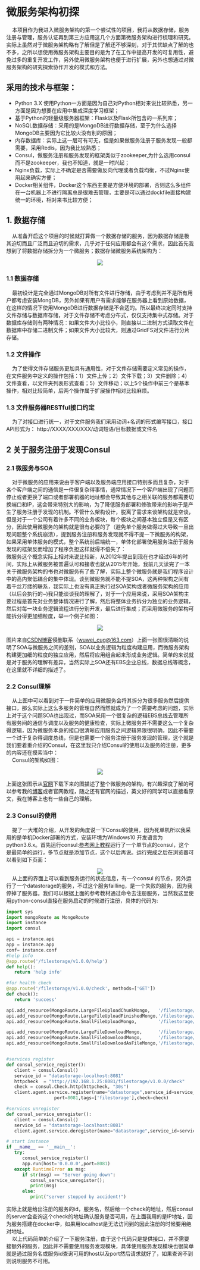 # 微服务架构初探
&nbsp;&nbsp;&nbsp;&nbsp;本项目作为我进入微服务架构的第一个尝试性的项目，我将从数据存储，服务注册与管理，服务认证再到第三方应用这几个方面第微服务架构进行梳理和研究。实际上虽然对于微服务架构略有了解但是了解还不够深刻，对于其优缺点了解的也不多，之所以想使用微服务架构主要目的是为了在工作中提高开发的可复用性，避免过多的重复开发工作，另外使用微服务架构也便于进行扩展，另外也想通过对微服务架构的研究探索协作开发的模式和方法。

## 采用的技术与框架：
* Python 3.X 使用Python一方面是因为自己对Python相对来说比较熟悉，另一方面是因为想要在应用中集成深度学习框架；
* 基于Python的轻量级服务器框架：Flask以及Flask所包含的一系列库；
* NoSQL数据存储：采用的是MongoDB进行数据存储，至于为什么选择MongoDB主要因为它比较火没有别的原因；
* 内存数据库：实际上这一层可有可无，但是如果做服务注册于服务发现一般都需要，采用Redis，因为我比较熟悉；
* Consul，做服务注册和服务发现的框架类似于zookeeper,为什么选用consul而不是zookeeper，我也不知道，就是一时兴起；
* Nginx负载，实际上不确定是否需要做反向代理或者负载均衡，不过Nginx使用起来确实方便；
* Docker相关组件，Docker这个东西主要是方便环境的部署，否则这么多组件在一台机器上不进行隔离总是很难去管理，主要是可以通过dockfile直接构建统一的环境，相对来书比较方便；

## 1. 数据存储
&nbsp;&nbsp;&nbsp;&nbsp;从准备开启这个项目的时候就打算做一个数据存储的服务，因为数据存储是极其迫切而且广泛而且迫切的需求，几乎对于任何应用都会有这个需求，因此首先我想到了将数据存储拆分为一个微服务；数据存储微服务系统架构为：  
<center><image src="https://blogimage-1251632003.cos.ap-guangzhou.myqcloud.com/%E6%95%B0%E6%8D%AE%E5%AD%98%E5%82%A8%E7%BB%93%E6%9E%84%E5%9B%BE.JPG"/></center>

### 1.1 数据存储
&nbsp;&nbsp;&nbsp;&nbsp;最初设计是完全通过MongoDB对所有文件进行存储，由于考虑到并不是所有用户都考虑安装MongDB，另外如果有用户有需求能够在服务器上看到原始数据，在这样的情况下使用MongoDB进行数据存储是不合适的。所以最终决定同时支持文件存储与数据库存储，对于文件存储不考虑分布式，仅仅支持集中式存储。对于数据库存储则有两种情况：如果文件大小比较小，则直接以二进制方式读取文件在数据库中存储二进制文件；如果文件大小比较大，则通过GridFS对文件进行分片存储。

### 1.2 文件操作
&nbsp;&nbsp;&nbsp;&nbsp;为了使得文件存储服务更加具有通用性，对于文件存储需要定义常见的操作，在文件服务中定义的操作包括：1）文件上传；2）文件下载；3）文件删除；4）文件查看，以文件夹列表形式查看；5）文件移动；以上5个操作中前三个是基本操作，相对比较简单，后两个操作属于扩展操作相对比较麻烦。

### 1.3 文件服务器RESTful接口约定
&nbsp;&nbsp;&nbsp;&nbsp;为了对接口进行统一，对于文件服务我们采用动词+名词的形式编写接口，接口API形式为：
http://XXXX/XXX/XXX/动词短语/目标数据或文件名

## 2 关于服务注册于发现Consul

### 2.1 微服务与SOA
&nbsp;&nbsp;&nbsp;&nbsp;对于微服务的应用来说由于客户端以及服务端应用接口特别多而且复杂，对于各个客户端之间的通信是一件很复杂得事情，通常情况下一个客户端出现了问题而停止或者更换了端口或者部署机器的地址都会导致其他与之相关联的服务都需要切换端口和IP，这会带来特别大的影响，为了降低服务部署和修改带来的影响于是产生了服务注册于发现的机制。不管什么架构设计，脱离了需求来谈架构就是空谈，但是对于一个公司有着许多不同的业务板块，每个板块之间基本独立但是又有区分，因此使用微服务的架构就是很有必要的了（避免单个服务做得过大导致一旦出现问题整个系统崩溃），提到服务注册和服务发现就不得不提一下微服务的构架，如果采用单体服务的模式，整个系统前后端统一，单体化部署使用服务注册于服务发现的框架反而增加了程序负担这样就得不偿失了：  
微服务这个概念实际上相对来说比较新，从2012年提出到现在也才经过6年的时间，实际上从微服务被普遍认可和接收也就从2015年开始，我前几天读完了一本关于微服务架构的书也对微服务有了些了解，实际上整个微服务就是我们程序设计中的高内聚低耦合的集中体现。谈到微服务就不能不提SOA，这两种架构之间有着千丝万缕的联系，我实际上也没有真正执行过SOA架构或者微服务架构的应用（以后会执行的~)我只能谈谈我的理解了，对于一个应用来说，采用SOA架构主要过程是首先对业务整体情况进行了解，然后将整体业务拆分为独立的业务逻辑，然后对每一块业务逻辑流程进行分别开发，最后进行集成；而采用微服务的架构可能拆分得更加细粒度，举一个例子如图：  
<center><img src="https://blogimage-1251632003.cos.ap-guangzhou.myqcloud.com/%E5%BE%AE%E6%9C%8D%E5%8A%A1vsSOA.jpeg"></center>    

图片来自[CSDN博客](https://blog.csdn.net/u011389515/article/details/80546084)侵删联系（wuwei_cug@163.com）上面一张图很清晰的说明了SOA与微服务之间的差别，SOA以业务逻辑为粒度构建应用，而微服务架构构建更加细的粒度的独立应用，然后将应用组合起来形成业务逻辑。简单的来说就是对于服务的理解有差异，当然实际上SOA还有EBS企业总线，数据总线等概念，在这里就不详细的描述了。  
### 2.2 Consul理解
&nbsp;&nbsp;&nbsp;&nbsp;从上图中可以看到对于一件简单的应用微服务会将其拆分为很多服务然后提供接口，那么实际上这么多服务的管理自然而然就成为了一个需要考虑的问题，实际上对于这个问题SOA也出现过，而SOA采用一个很复杂的逻辑EBS总线去管理所有服务间的通信与调度以及服务的健康检查，实际上微服务并不需要这么一个复杂得逻辑，因为微服务本身的接口很清晰应用服务之间逻辑界限很明确，因此不需要一个过于复杂得调度总线，但是也需要一个服务注册于服务发现的管理，这个就是我们要着重介绍的Consul，在这里我只介绍Consul的使用以及服务的注册，更多的内容还在摸索当中：  
&nbsp;&nbsp;&nbsp;&nbsp;Consul的架构如图：  
<center><img src="https://blogimage-1251632003.cos.ap-guangzhou.myqcloud.com/consul%E7%BB%93%E6%9E%84.png"/></center>  

上面这张图示从[官网](https://www.consul.io/docs/internals/architecture.html)下载下来的图描述了整个微服务的架构，有兴趣深度了解的可以参考我的[博客](https://wuweiblog.com/2018/12/31/concul%E6%9C%8D%E5%8A%A1%E6%B3%A8%E5%86%8C%E4%B8%8E%E5%8F%91%E7%8E%B0/)或者官网教程，随之还有官网的描述，英文好的同学可以直接看原文，我在博客上也有一些自己的理解。  
### 2.3 Consul的使用
&nbsp;&nbsp;&nbsp;&nbsp;提了一大堆的介绍，从开发的角度说一下Consul的使用，因为死单机所以我采用的是单机Docker部署的方式，安装环境为Windows10 开发语言为python3.6.x。首先运行consul:[参考网上教程](https://livewyer.io/blog/2015/02/05/service-discovery-docker-containers-using-consul-and-registrator/)运行了一个单节点的consul，这个是最简单的运行，多节点就是添加节点，这个以后再说。运行完成之后在浏览器可以看到如下页面：  
<center><img src="https://blogimage-1251632003.cos.ap-guangzhou.myqcloud.com/consul-ui.jpg"/></center>  
&nbsp;&nbsp;&nbsp;&nbsp;从上面的界面上可以看到服务运行的状态信息，有一个consul 的节点，另外运行了一个datastorage的服务，不过这个服务failling，是一个失败的服务，因为我停掉了服务器。我们可以根据上面的参考教材通过命令去注册服务，当然我这里使用python-consul直接在服务启动的时候进行注册，具体的代码为:  

```python
import sys
import mongoRoute as MongoRoute
import instance
import consul

api = instance.api
app = instance.app
conf= instance.conf
#help info 
@app.route('/filestorage/v1.0.0/help') 
def help(): 
   return 'help info' 

#for health check
@app.route('/filestorage/v1.0.0/check', methods=['GET'])  
def check():
   return 'success'

api.add_resource(MongoRoute.LargeFileUploadChunkMongo,   '/filestorage/v1.0.0.0/mongodb/uploadlargechunk')
api.add_resource(MongoRoute.LargeFileUploadFinishedMongo,'/filestorage/v1.0.0.0/mongodb/uploadlargefinished')
api.add_resource(MongoRoute.SmallFileUploadMongo,        '/filestorage/v1.0.0.0/mongodb/uploadsmall')

api.add_resource(MongoRoute.LargeFileDownloadMongo,      '/filestorage/v1.0.0.0/mongo/downloadlarge')
api.add_resource(MongoRoute.SmallFileDownloadMongo,      '/filestorage/v1.0.0.0/mongo/downloadsmall')
api.add_resource(MongoRoute.SmallFileDownloadAsFileMongo,'/filestorage/v1.0.0.0/mongo/downloadsmallasfile')


#services register
def consul_service_register():
   client = consul.Consul()
   service_id = "datastorage-localhost:8081"
   httpcheck  = "http://192.168.1.25:8081/filestorage/v1.0.0/check"
   check = consul.Check.http(httpcheck, "30s")
   client.agent.service.register(name="datastorage",service_id=service_id,address='192.168.1.25',
                  port=8081,tags=['filestorage'],check=check)

#services unregister
def consul_service_unregister():
   client = consul.Consul()
   service_id = "datastorage-localhost:8081"
   client.agent.service.deregister(name="datastorage",service_id=service_id)

# start instance 
if __name__ == '__main__': 
   try:
      consul_service_register()
      app.run(host='0.0.0.0',port=8081)
   except RuntimeError as msg:
      if str(msg) == "Server going down":
         consul_service_unregister();
         print(msg)
      else:
         print("server stopped by accident!")
```
实际上就是给出注册的服务的id，服务名，然后给一个check的地址，然后consul的server会查询这个check的地址确认服务是否可用，在上面我用的是IP地址，因为服务搭建在docker中，如果用localhost是无法访问到的因此注册的时候要用绝对地址。  
&nbsp;&nbsp;&nbsp;&nbsp;以上代码简单的介绍了一下服务注册，由于这个代码只是提供接口，并不需要接额外的服务，因此并不需要使用服务发现模块，具体使用服务发现模块也很简单就是通过服务名或服务id查询可用的host以及port然后请求就好了，如果查询不到则说明服务不可用。